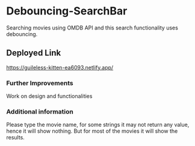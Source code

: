 # Debouncing-SearchBar
Searching movies using OMDB API and this search functionality uses debouncing.

## Deployed Link
https://guileless-kitten-ea6093.netlify.app/


### Further Improvements
Work on design and functionalities


### Additional information
Please type the movie name, for some strings it may not return any value, hence it will show nothing. But for most of the movies it will show the results.
